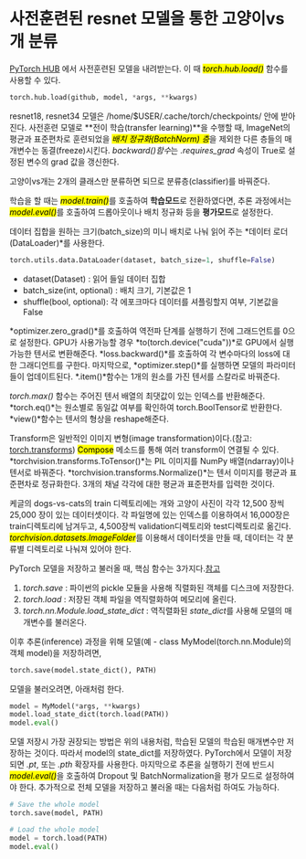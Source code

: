 # 사전훈련된 resnet 모델을 통한 고양이vs개 분류

[PyTorch HUB](https://pytorch.org/hub/) 에서 사전훈련된 모델을 내려받는다. 이 때 <mark>*torch.hub.load()*</mark> 함수를 사용할 수 있다.

```python
torch.hub.load(github, model, *args, **kwargs)
```

resnet18, resnet34 모델은 /home/$USER/.cache/torch/checkpoints/ 안에 받아진다. 사전훈련 모델로 **전이 학습(transfer learning)**을 수행할 때, ImageNet의 평균과 표준편차로 훈련되었을 <mark>*배치 정규화(BatchNorm) 층*</mark>을 제외한 다른 층들의 매개변수는 동결(freeze)시킨다. *backward()함수*는 *.requires_grad* 속성이 True로 설정된 변수의 grad 값을 갱신한다. 

고양이vs개는 2개의 클래스만 분류하면 되므로 분류층(classifier)를 바꿔준다.

학습을 할 때는 <mark>*model.train()*</mark>를 호출하여 **학습모드**로 전환하였다면, 추론 과정에서는 <mark>*model.eval()*</mark>를 호출하여 드롭아웃이나 배치 정규화 등을 **평가모드**로 설정한다.

데이터 집합을 원하는 크기(batch_size)의 미니 배치로 나눠 읽어 주는 *데이터 로더(DataLoader)*를 사용한다.

```python
torch.utils.data.DataLoader(dataset, batch_size=1, shuffle=False)
```

- dataset(Dataset) : 읽어 들일 데이터 집합
- batch_size(int, optional) : 배치 크기, 기본값은 1
- shuffle(bool, optional): 각 에포크마다 데이터를 셔플링할지 여부, 기본값을 False

*optimizer.zero_grad()*를 호출하여 역전파 단계를 실행하기 전에 그래드언트를 0으로 설정한다. GPU가 사용가능할 경우 *to(torch.device("cuda"))*로 GPU에서 실행 가능한 텐서로 변환해준다. *loss.backward()*를 호출하여 각 변수마다의 loss에 대한 그래디언트를 구한다. 마지막으로, *optimizer.step()*를 실행하면 모델의 파라미터들이 업데이트된다. *.item()*함수는 1개의 원소를 가진 텐서를 스칼라로 바꿔준다.

*torch.max()* 함수는 주어진 텐서 배열의 최댓값이 있는 인덱스를 반환해준다. *torch.eq()*는 원소별로 동일값 여부를 확인하여 torch.BoolTensor로 반환한다. *view()*함수는 텐서의 형상을 reshape해준다.

Transform은 일반적인 이미지 변형(image transformation)이다.(참고: [torch.transforms](https://pytorch.org/docs/stable/torchvision/transforms.html#torchvision-transforms)) <mark>Compose</mark> 메소드를 통해 여러 transform이 연결될 수 있다. *torchvision.transforms.ToTensor()*는 PIL 이미지를 NumPy 배열(ndarray)이나 텐서로 바꿔준다. *torchvision.transforms.Normalize()*는 텐서 이미지를 평균과 표준편차로 정규화한다. 3개의 채널 각각에 대한 평균과 표준편차를 입력한 것이다.

케글의 dogs-vs-cats의 train 디렉토리에는 개와 고양이 사진이 각각 12,500 장씩 25,000 장이 있는 데이터셋이다. 각 파일명에 있는 인덱스를 이용하여서 16,000장은 train디렉토리에 남겨두고, 4,500장씩 validation디렉토리와 test디렉토리로 옮긴다. <mark>*torchvision.datasets.ImageFolder*</mark>를 이용해서 데이터셋을 만들 때, 데이터는 각 분류별 디렉토리로 나눠져 있어야 한다. 

PyTorch 모델을 저장하고 불러올 때, 핵심 함수는 3가지다.[참고](https://tutorials.pytorch.kr/beginner/saving_loading_models.html)

1. *torch.save* : 파이썬의 pickle 모듈을 사용해 직렬화된 객체를 디스크에 저장한다.
2. *torch.load* : 저장된 객체 파일을 역직렬화하여 메모리에 올린다.
3. *torch.nn.Module.load_state_dict* : 역직렬화된 *state_dict*를 사용해 모델의 매개변수를 불러온다.

이후 추론(inference) 과정을 위해 모델(예 - class MyModel(torch.nn.Module)의 객체 model)을 저장하려면, 

```python
torch.save(model.state_dict(), PATH)
```

모델을 불러오려면, 아래처럼 한다.

```python
model = MyModel(*args, **kwargs)
model.load_state_dict(torch.load(PATH))
model.eval()
```

모델 저장시 가장 권장되는 방법은 위의 내용처럼, 학습된 모델의 학습된 매개변수만 저장하는 것이다. 따라서 model의 state_dict를 저장하였다. PyTorch에서 모델이 저장되면 *.pt*, 또는 *.pth* 확장자를 사용한다. 마지막으로 추론을 실행하기 전에 반드시 <mark>*model.eval()*</mark>을 호출하여 Dropout 및 BatchNormalization을 평가 모드로 설정하여야 한다. 추가적으로 전체 모델을 저장하고 불러올 때는 다음처럼 하여도 가능하다.

```python
# Save the whole model
torch.save(model, PATH)

# Load the whole model
model = torch.load(PATH)
model.eval()
```

